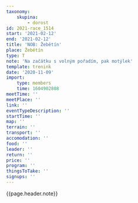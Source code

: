 ```yaml
---
taxonomy:
    skupina:
        - dorost
id: 2021-race_1514
start: '2021-02-12'
end: '2021-02-12'
title: 'NOB: Žebětín'
place: Žebětín
type: T
note: 'Na začátku s volným pořadím, pak motýlek'
template: trenink
date: '2020-11-09'
import:
    type: members
    time: 1604902808
meetTime: ''
meetPlace: ''
link: ''
eventTypeDescription: ''
startTime: ''
map: ''
terrain: ''
transport: ''
accomodation: ''
food: ''
leader: ''
return: ''
price: ''
program: ''
thingsToTake: ''
signups: ''
---
```


{{page.header.note}}
